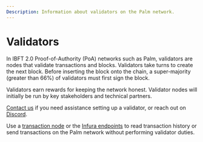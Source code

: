 ```yaml
---
Description: Information about validators on the Palm network.
---
```


# Validators

In IBFT 2.0  Proof-of-Authority (PoA) networks such as Palm, validators are nodes that validate
transactions and blocks. Validators take turns to create the next block. Before inserting the block
onto the chain, a super-majority (greater than 66%) of validators must first sign the block.

Validators earn rewards for keeping the network honest. Validator nodes will initially be run by key
stakeholders and technical partners.

[Contact us] if you need assistance setting up a validator, or reach out on [Discord].

Use a [transaction node] or the [Infura endpoints] to read transaction history or send transactions
on the Palm network without performing validator duties.

<!--links-->
[Contact us]: https://share.hsforms.com/1_sBreu7XTMWZtH9n1xTP3g2urwb
[Discord]: https://discord.com/invite/3Jn7vSHXbZ
[transaction node]: ../HowTo/Run-a-Transaction-Node.md
[infura endpoints]: ../Get-Started/Connect/Mainnet.md
